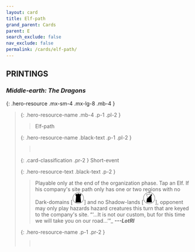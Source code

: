 ```yaml
---
layout: card
title: Elf-path
grand_parent: Cards
parent: E
search_exclude: false
nav_exclude: false
permalink: /cards/elf-path/
---
```


## PRINTINGS


### _Middle-earth: The Dragons_

{: .hero-resource .mx-sm-4 .mx-lg-8 .mb-4 }
> {: .hero-resource-name .mb-4 .p-1 .pl-2 }
> > <div class="card-mp"></div>
> > <div class="card-name">Elf-path</div>
>
> {: .hero-resource-name .black-text .p-1 .pl-2 }
> > &nbsp;
>
> {: .card-classification .pr-2 }
> Short-event
>
> {: .hero-resource-text .black-text .p-2 }
> > Playable only at the end of the organization phase. Tap an Elf. If his company's site path only has one or two regions with no Dark-domains \[![](/assets/images/dark-domain.svg)] and no Shadow-lands \[![](/assets/images/shadow-land.svg)], opponent may only play hazards hazard creatures this turn that are keyed to the company's site.   “‘...It is not our custom, but for this time we will take you on our road...’”_ ***---&#65279;LotRI*** 
> 
> {: .hero-resource-name .p-1 .pr-2 }
> > <div class="card-shield"></div>
> > <div class="card-corruption">&nbsp;</div>
